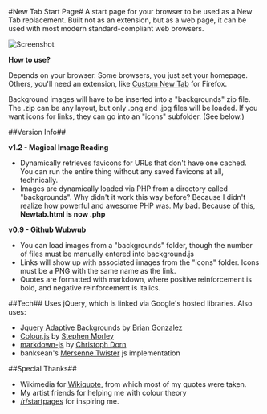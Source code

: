 #New Tab Start Page#
A start page for your browser to be used as a New Tab replacement. Built not as an extension, but as a web page, it can be used with most modern standard-compliant web browsers.

![Screenshot](http://i.imgur.com/o55MuXp.jpg)

**How to use?**

Depends on your browser. Some browsers, you just set your homepage. Others, you'll need an extension, like [Custom New Tab](https://addons.mozilla.org/en-US/firefox/addon/custom-new-tab/) for Firefox.

Background images will have to be inserted into a "backgrounds" zip file. The .zip can be any layout, but only .png and .jpg files will be loaded. If you want icons for links, they can go into an "icons" subfolder. (See below.)

##Version Info##

**v1.2 - Magical Image Reading**

- Dynamically retrieves favicons for URLs that don't have one cached. You can run the entire thing without any saved favicons at all, technically.
- Images are dynamically loaded via PHP from a directory called "backgrounds". Why didn't it work this way before? Because I didn't realize how powerful and awesome PHP was. My bad. Because of this, **Newtab.html is now .php**

**v0.9 - Github Wubwub**

- You can load images from a "backgrounds" folder, though the number of files must be manually entered into background.js
- Links will show up with associated images from the "icons" folder. Icons must be a PNG with the same name as the link.
- Quotes are formatted with markdown, where positive reinforcement is bold, and negative reinforcement is italics.

##Tech##
Uses jQuery, which is linked via Google's hosted libraries. Also uses:

- [Jquery Adaptive Backgrounds](http://briangonzalez.github.io/jquery.adaptive-backgrounds.js/) by [Brian Gonzalez](http://briangonzalez.org/)
- [Colour.js](http://code.stephenmorley.org/javascript/colour-handling-and-processing/) by [Stephen Morley](http://stephenmorley.org/)
- [markdown-js](https://github.com/cadorn/markdown-js) by [Christoph Dorn](www.christophdorn.com/)
- banksean's [Mersenne Twister](https://gist.github.com/banksean/300494) js implementation

##Special Thanks##
- Wikimedia for [Wikiquote](en.wikiquote.org/), from which most of my quotes were taken.
- My artist friends for helping me with colour theory
- [/r/startpages](https://www.reddit.com/r/startpages) for inspiring me.
